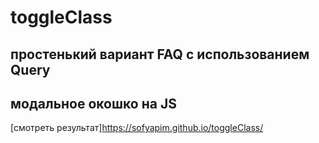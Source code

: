 # toggleClass
## простенький вариант FAQ c использованием Query
## модальное окошко на JS 
[смотреть результат]https://sofyapim.github.io/toggleClass/
